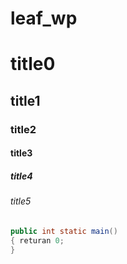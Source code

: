 # leaf_wp

# title0
## title1
### title2
#### title3
##### title4
###### title5


```java
public int static main()
{ returan 0;
}
```

